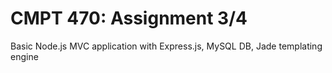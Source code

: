 # CMPT 470: Assignment 3/4

Basic Node.js MVC application with Express.js, MySQL DB, Jade templating engine
